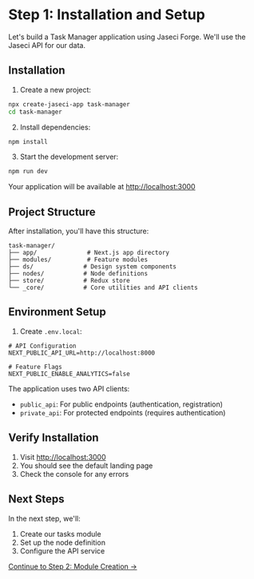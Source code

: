 # Step 1: Installation and Setup

Let's build a Task Manager application using Jaseci Forge. We'll use the Jaseci API for our data.

## Installation

1. Create a new project:
```bash
npx create-jaseci-app task-manager
cd task-manager
```

2. Install dependencies:
```bash
npm install
```

3. Start the development server:
```bash
npm run dev
```

Your application will be available at [http://localhost:3000](http://localhost:3000)

## Project Structure

After installation, you'll have this structure:
```
task-manager/
├── app/              # Next.js app directory
├── modules/          # Feature modules
├── ds/              # Design system components
├── nodes/           # Node definitions
├── store/           # Redux store
└── _core/           # Core utilities and API clients
```

## Environment Setup

1. Create `.env.local`:
```env
# API Configuration
NEXT_PUBLIC_API_URL=http://localhost:8000

# Feature Flags
NEXT_PUBLIC_ENABLE_ANALYTICS=false
```

The application uses two API clients:
- `public_api`: For public endpoints (authentication, registration)
- `private_api`: For protected endpoints (requires authentication)

## Verify Installation

1. Visit [http://localhost:3000](http://localhost:3000)
2. You should see the default landing page
3. Check the console for any errors

## Next Steps

In the next step, we'll:
1. Create our tasks module
2. Set up the node definition
3. Configure the API service

[Continue to Step 2: Module Creation →](./step2-module-creation.md) 